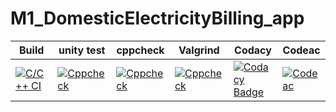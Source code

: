 # M1_DomesticElectricityBilling_app


   
|Build|unity test| cppcheck| Valgrind|Codacy|Codeac|
--| --| --|--| --| --|
|[![C/C++ CI](https://github.com/Nagendramalakalapalli/M1_ElectricityBilling_app/actions/workflows/c-build.yml/badge.svg)](https://github.com/Nagendramalakalapalli/M1_ElectricityBilling_app/actions/workflows/c-build.yml)|[![Cppcheck](https://github.com/Nagendramalakalapalli/M1_ElectricityBilling_app/actions/workflows/cppcheck.yml/badge.svg)](https://github.com/Nagendramalakalapalli/M1_ElectricityBilling_app/actions/workflows/cppcheck.yml)|[![Cppcheck](https://github.com/Nagendramalakalapalli/M1_ElectricityBilling_app/actions/workflows/cppcheck.yml/badge.svg)](https://github.com/Nagendramalakalapalli/M1_ElectricityBilling_app/actions/workflows/cppcheck.yml)| [![Cppcheck](https://github.com/Nagendramalakalapalli/M1_ElectricityBilling_app/actions/workflows/cppcheck.yml/badge.svg)](https://github.com/Nagendramalakalapalli/M1_ElectricityBilling_app/actions/workflows/cppcheck.yml)|[![Codacy Badge](https://app.codacy.com/project/badge/Grade/76e06ad548a24c02a6f34971fc08e60c)](https://www.codacy.com/gh/Nagendramalakalapalli/M1_ElectricityBilling_app/dashboard?utm_source=github.com&amp;utm_medium=referral&amp;utm_content=Nagendramalakalapalli/M1_ElectricityBilling_app&amp;utm_campaign=Badge_Grade)| [![Codeac](https://static.codeac.io/badges/2-455770713.svg "Codeac")](https://app.codeac.io/github/Nagendramalakalapalli/M1_ElectricityBilling_app)|
